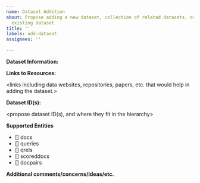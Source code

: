 ```yaml
---
name: Dataset Addition
about: Propose adding a new dataset, collection of related datasets, or feature to
  existing dataset
title: ''
labels: add-dataset
assignees: ''

---
```


**Dataset Information:**

<brief description>

**Links to Resources:**

<links including data websites, repositories, papers, etc. that would help in adding the dataset.>

**Dataset ID(s):**

<propose dataset ID(s), and where they fit in the hierarchy>

**Supported Entities**

 - [] docs
 - [] queries
 - [] qrels
 - [] scoreddocs
 - [] docpairs

**Additional comments/concerns/ideas/etc.**
